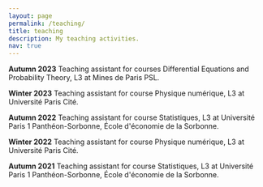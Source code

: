 ```yaml
---
layout: page
permalink: /teaching/
title: teaching
description: My teaching activities.
nav: true
---
```


**Autumn 2023**
Teaching assistant for courses Differential Equations and Probability Theory, L3 at Mines de Paris PSL.

**Winter 2023**
Teaching assistant for course Physique numérique, L3 at Université Paris Cité.

**Autumn 2022**
Teaching assistant for course Statistiques, L3 at Université Paris 1 Panthéon-Sorbonne, École d'économie de la Sorbonne.

**Winter 2022**
Teaching assistant for course Physique numérique, L3 at Université Paris Cité.

**Autumn 2021**
Teaching assistant for course Statistiques, L3 at Université Paris 1 Panthéon-Sorbonne, École d'économie de la Sorbonne.
